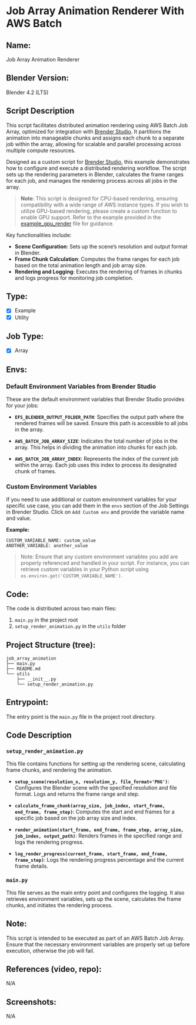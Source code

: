 # Job Array Animation Renderer With AWS Batch 

## Name:
Job Array Animation Renderer

## Blender Version:
Blender 4.2 (LTS)

## Script Description
This script facilitates distributed animation rendering using AWS Batch Job Array, optimized for integration with <a href="https://www.brenderstudio.com" target="_blank">Brender Studio</a>. It partitions the animation into manageable chunks and assigns each chunk to a separate job within the array, allowing for scalable and parallel processing across multiple compute resources.

Designed as a custom script for <a href="https://www.brenderstudio.com" target="_blank">Brender Studio</a>, this example demonstrates how to configure and execute a distributed rendering workflow. The script sets up the rendering parameters in Blender, calculates the frame ranges for each job, and manages the rendering process across all jobs in the array.

> **Note**: This script is designed for CPU-based rendering, ensuring compatibility with a wide range of AWS instance types. If you wish to utilize GPU-based rendering, please create a custom function to enable GPU support. Refer to the example provided in the [example_gpu_render](/examples/single_scripts/example_gpu_render/render_gpu.py) file for guidance.


Key functionalities include:
- **Scene Configuration**: Sets up the scene’s resolution and output format in Blender.
- **Frame Chunk Calculation**: Computes the frame ranges for each job based on the total animation length and job array size.
- **Rendering and Logging**: Executes the rendering of frames in chunks and logs progress for monitoring job completion.


## Type:
- [x] Example
- [x] Utility

## Job Type:
- [x] Array

## Envs:

### Default Environment Variables from Brender Studio
These are the default environment variables that Brender Studio provides for your jobs:

- **`EFS_BLENDER_OUTPUT_FOLDER_PATH`**: Specifies the output path where the rendered frames will be saved. Ensure this path is accessible to all jobs in the array.
  
- **`AWS_BATCH_JOB_ARRAY_SIZE`**: Indicates the total number of jobs in the array. This helps in dividing the animation into chunks for each job.
  
- **`AWS_BATCH_JOB_ARRAY_INDEX`**: Represents the index of the current job within the array. Each job uses this index to process its designated chunk of frames.

### Custom Environment Variables
If you need to use additional or custom environment variables for your specific use case, you can add them in the `envs` section of the Job Settings in Brender Studio. Click on `Add Custom env` and provide the variable name and value.

**Example:**
```plaintext
CUSTOM_VARIABLE_NAME: custom_value
ANOTHER_VARIABLE: another_value
```

> Note: Ensure that any custom environment variables you add are properly referenced and handled in your script. For instance, you can retrieve custom variables in your Python script using `os.environ.get('CUSTOM_VARIABLE_NAME')`.

## Code:
The code is distributed across two main files:

1. `main.py` in the project root
2. `setup_render_animation.py` in the `utils` folder



## Project Structure (tree):
```
job_array_animation
├── main.py
├── README.md
└── utils
    ├── __init__.py
    └── setup_render_animation.py
```

## Entrypoint:
The entry point is the `main.py` file in the project root directory.

## Code Description

### `setup_render_animation.py`
This file contains functions for setting up the rendering scene, calculating frame chunks, and rendering the animation.

- **`setup_scene(resolution_x, resolution_y, file_format='PNG')`**: Configures the Blender scene with the specified resolution and file format. Logs and returns the frame range and step.

- **`calculate_frame_chunk(array_size, job_index, start_frame, end_frame, frame_step)`**: Computes the start and end frames for a specific job based on the job array size and index.

- **`render_animation(start_frame, end_frame, frame_step, array_size, job_index, output_path)`**: Renders frames in the specified range and logs the rendering progress.

- **`log_render_progress(current_frame, start_frame, end_frame, frame_step)`**: Logs the rendering progress percentage and the current frame details.

### `main.py`
This file serves as the main entry point and configures the logging. It also retrieves environment variables, sets up the scene, calculates the frame chunks, and initiates the rendering process.


## Note:
This script is intended to be executed as part of an AWS Batch Job Array. Ensure that the necessary environment variables are properly set up before execution, otherwise the job will fail.


## References (video, repo):
N/A

## Screenshots:
N/A
